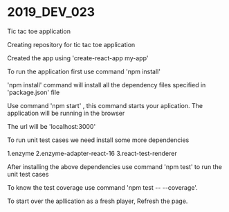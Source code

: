 # 2019_DEV_023
Tic tac toe application

Creating repository for tic tac toe application

Created the app using 'create-react-app my-app'

To run the application first use command 'npm install' 

'npm install' command will install all the dependency files specified in 'package.json' file

Use command 'npm start' , this command starts your aplication. The application will be running in the browser 

The url will be 'localhost:3000'


To run unit test cases we need install some more dependencies 

1.enzyme
2.enzyme-adapter-react-16
3.react-test-renderer

After installing the above dependencies use command 'npm test' to run the unit test cases 

To know the test coverage use command 'npm test -- --coverage'.

To start over the apllication as a fresh player, Refresh the page.